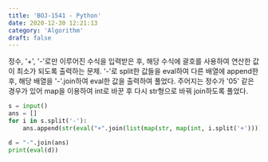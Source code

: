 ```yaml
---
title: 'BOJ-1541 - Python'
date: 2020-12-30 12:21:13
category: 'Algorithm'
draft: false
---
```

정수, '+', '-'로만 이루어진 수식을 입력받은 후, 해당 수식에 괄호를 사용하여 연산한 값이 최소가 되도록 출력하는 문제. '-'로 split한 값들을 eval하여 다른 배열에 append한 후, 해당 배열을 '-'.join하여 eval한 값을 출력하여 풀었다. 주어지는 정수가 '05' 같은 경우가 있어 map을 이용하여 int로 바꾼 후 다시 str형으로 바꿔 join하도록 풀었다.
```python
s = input()
ans = []
for i in s.split('-'):
    ans.append(str(eval("+".join(list(map(str, map(int, i.split('+'))))))))

d = "-".join(ans)
print(eval(d))

```